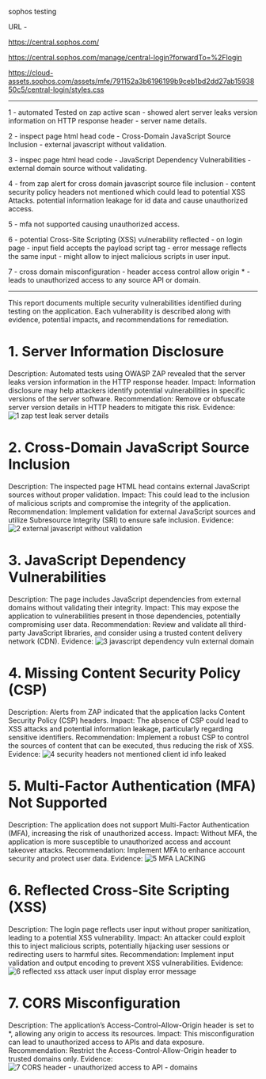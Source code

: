 sophos testing

URL - 

https://central.sophos.com/ 

https://central.sophos.com/manage/central-login?forwardTo=%2Flogin

https://cloud-assets.sophos.com/assets/mfe/791152a3b6196199b9ceb1bd2dd27ab1593850c5/central-login/styles.css

---------------------------

1 - automated Tested on zap active scan - showed alert server leaks version information on HTTP response header - server name details.

2 - inspect page html head code - Cross-Domain JavaScript Source Inclusion - external javascript without validation.

3 - inspec page html head code - JavaScript Dependency Vulnerabilities - external domain source without validating.

4 - from zap alert for cross domain javascript source file inclusion - content security policy headers not mentioned which could lead to potential XSS Attacks. 
potential information leakage for id data and cause unauthorized access. 

5 - mfa not supported causing unauthorized access.

6 - potential Cross-Site Scripting (XSS) vulnerability reflected - on login page - input field accepts the payload script tag - error message reflects the same input - might allow to inject malicious scripts in user input. 

7 - cross domain misconfiguration - header access control allow origin * - leads to unauthorized access to any source API or domain. 

------------------------------------------------------------------------

This report documents multiple security vulnerabilities identified during testing on the application. Each vulnerability is described along with evidence, potential impacts, and recommendations for remediation.

# 1. Server Information Disclosure

Description: Automated tests using OWASP ZAP revealed that the server leaks version information in the HTTP response header.
Impact: Information disclosure may help attackers identify potential vulnerabilities in specific versions of the server software.
Recommendation: Remove or obfuscate server version details in HTTP headers to mitigate this risk.
Evidence: ![1 zap test leak server details](https://github.com/user-attachments/assets/51f0a165-4ce9-4720-b13b-bbc9a566167d)

# 2. Cross-Domain JavaScript Source Inclusion
Description: The inspected page HTML head contains external JavaScript sources without proper validation.
Impact: This could lead to the inclusion of malicious scripts and compromise the integrity of the application.
Recommendation: Implement validation for external JavaScript sources and utilize Subresource Integrity (SRI) to ensure safe inclusion.
Evidence: ![2 external javascript without validation](https://github.com/user-attachments/assets/2df05fec-8e51-4b06-9342-39d7626ce3d1)

# 3. JavaScript Dependency Vulnerabilities
Description: The page includes JavaScript dependencies from external domains without validating their integrity.
Impact: This may expose the application to vulnerabilities present in those dependencies, potentially compromising user data.
Recommendation: Review and validate all third-party JavaScript libraries, and consider using a trusted content delivery network (CDN).
Evidence: ![3 javascript dependency vuln external domain](https://github.com/user-attachments/assets/da0e8243-0d4b-4dbe-a890-923f8c5ec0aa)

# 4. Missing Content Security Policy (CSP)
Description: Alerts from ZAP indicated that the application lacks Content Security Policy (CSP) headers.
Impact: The absence of CSP could lead to XSS attacks and potential information leakage, particularly regarding sensitive identifiers.
Recommendation: Implement a robust CSP to control the sources of content that can be executed, thus reducing the risk of XSS.
Evidence: ![4 security headers not mentioned   client id info leaked](https://github.com/user-attachments/assets/990ec7d9-9e43-4083-b884-ddf122ba97fb)

# 5. Multi-Factor Authentication (MFA) Not Supported
Description: The application does not support Multi-Factor Authentication (MFA), increasing the risk of unauthorized access.
Impact: Without MFA, the application is more susceptible to unauthorized access and account takeover attacks.
Recommendation: Implement MFA to enhance account security and protect user data.
Evidence: ![5 MFA LACKING](https://github.com/user-attachments/assets/0fc4574c-69a3-48c5-b0ae-94bab885427d)

# 6. Reflected Cross-Site Scripting (XSS)
Description: The login page reflects user input without proper sanitization, leading to a potential XSS vulnerability.
Impact: An attacker could exploit this to inject malicious scripts, potentially hijacking user sessions or redirecting users to harmful sites.
Recommendation: Implement input validation and output encoding to prevent XSS vulnerabilities.
Evidence: ![6 reflected xss attack user input display error message](https://github.com/user-attachments/assets/2070ffd9-889d-48cd-81e5-4faede58c059)

# 7. CORS Misconfiguration
Description: The application’s Access-Control-Allow-Origin header is set to *, allowing any origin to access its resources.
Impact: This misconfiguration can lead to unauthorized access to APIs and data exposure.
Recommendation: Restrict the Access-Control-Allow-Origin header to trusted domains only.
Evidence: ![7 CORS header - unauthorized access to API - domains](https://github.com/user-attachments/assets/ec8bb199-41b0-4c34-908d-66b2d7e6a82e)




